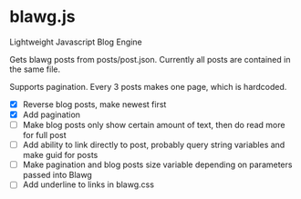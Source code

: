 blawg.js
========

Lightweight Javascript Blog Engine

Gets blawg posts from posts/post.json. Currently all posts are contained in the same file.

Supports pagination. Every 3 posts makes one page, which is hardcoded.


- [x] Reverse blog posts, make newest first
- [x] Add pagination
- [ ] Make blog posts only show certain amount of text, then do read more for full post
- [ ] Add ability to link directly to post, probably query string variables and make guid for posts
- [ ] Make pagination and blog posts size variable depending on parameters passed into Blawg
- [ ] Add underline to links in blawg.css

